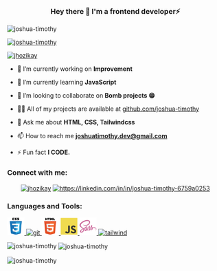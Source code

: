 
<h3 align="center">Hey there 👋 I'm a frontend developer⚡</h3>
<p align="left"> <img src="https://komarev.com/ghpvc/?username=joshua-timothy&label=Profile%20views&color=0e75b6&style=flat" alt="joshua-timothy" /> </p>

<p align="left"> <a href="https://github.com/ryo-ma/github-profile-trophy"><img src="https://github-profile-trophy.vercel.app/?username=joshua-timothy" alt="joshua-timothy" /></a> </p>

<p align="left"> <a href="https://twitter.com/jhozikay" target="blank"><img src="https://img.shields.io/twitter/follow/jhozikay?logo=twitter&style=for-the-badge" alt="jhozikay" /></a> </p>

- 🔭 I’m currently working on **Improvement**

- 🌱 I’m currently learning **JavaScript**

- 👯 I’m looking to collaborate on **Bomb projects 😁**

- 👨‍💻 All of my projects are available at [github.com/joshua-timothy](github.com/joshua-timothy)

- 💬 Ask me about **HTML, CSS, Tailwindcss**

- 📫 How to reach me **joshuatimothy.dev@gmail.com**

- ⚡ Fun fact **I CODE.**

<h3 align="left">Connect with me:</h3>
<p align="center">
<a href="https://twitter.com/JhoziKay" align="left"" target="blank"><img align="center" src="https://raw.githubusercontent.com/rahuldkjain/github-profile-readme-generator/master/src/images/icons/Social/twitter.svg" alt="jhozikay" height="30" width="40" /></a>
<a href="https://linkedin.com/in/https://linkedin.com/in/in/joshua-timothy-6759a0253" target="blank"><img align="center" src="https://raw.githubusercontent.com/rahuldkjain/github-profile-readme-generator/master/src/images/icons/Social/linked-in-alt.svg" alt="https://linkedin.com/in/in/joshua-timothy-6759a0253" height="30" width="40" /></a>
</p>

<h3 align="left">Languages and Tools:</h3>
<p align="left"> <a href="https://www.w3schools.com/css/" target="_blank" rel="noreferrer"> <img src="https://raw.githubusercontent.com/devicons/devicon/master/icons/css3/css3-original-wordmark.svg" alt="css3" width="40" height="40"/> </a> <a href="https://git-scm.com/" target="_blank" rel="noreferrer"> <img src="https://www.vectorlogo.zone/logos/git-scm/git-scm-icon.svg" alt="git" width="40" height="40"/> </a> <a href="https://www.w3.org/html/" target="_blank" rel="noreferrer"> <img src="https://raw.githubusercontent.com/devicons/devicon/master/icons/html5/html5-original-wordmark.svg" alt="html5" width="40" height="40"/> </a> <a href="https://developer.mozilla.org/en-US/docs/Web/JavaScript" target="_blank" rel="noreferrer"> <img src="https://raw.githubusercontent.com/devicons/devicon/master/icons/javascript/javascript-original.svg" alt="javascript" width="40" height="40"/> </a> <a href="https://sass-lang.com" target="_blank" rel="noreferrer"> <img src="https://raw.githubusercontent.com/devicons/devicon/master/icons/sass/sass-original.svg" alt="sass" width="40" height="40"/> </a> <a href="https://tailwindcss.com/" target="_blank" rel="noreferrer"> <img src="https://www.vectorlogo.zone/logos/tailwindcss/tailwindcss-icon.svg" alt="tailwind" width="40" height="40"/> </a> </p>

<p><img align="left" src="https://github-readme-stats.vercel.app/api/top-langs?username=joshua-timothy&show_icons=true&locale=en&layout=compact" alt="joshua-timothy" /></p>

<p>&nbsp;<img align="center" src="https://github-readme-stats.vercel.app/api?username=joshua-timothy&show_icons=true&locale=en" alt="joshua-timothy" /></p>

<p><img align="center" src="https://github-readme-streak-stats.herokuapp.com/?user=joshua-timothy&" alt="joshua-timothy" /></p>
